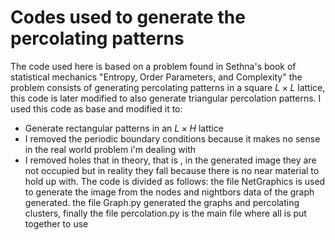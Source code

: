 # Codes used to generate the percolating patterns
The code used here is based on a problem found in Sethna's book  of statistical mechanics "Entropy, Order Parameters, and Complexity" the problem consists of generating percolating 
patterns in a square $L\times L$ lattice, this code is later modified to also generate triangular percolation patterns. I used this code as base and modified it to:
* Generate rectangular patterns in an $L\times H$ lattice
* I removed the periodic boundary conditions because it makes no sense in the real world problem i'm dealing with
* I removed holes that in theory, that is , in the generated image they are not occupied but in reality they fall because there is no near material to hold up with.
The code is divided as follows: the file NetGraphics is used to generate the image from the nodes and nightbors data of the graph generated. the file Graph.py generated the graphs and 
percolating clusters, finally the file percolation.py is the main file where all is put together to use
